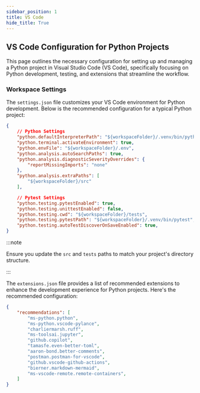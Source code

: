 ```yaml
---
sidebar_position: 1
title: VS Code
hide_title: True
---
```


## VS Code Configuration for Python Projects

This page outlines the necessary configuration for setting up and managing a Python project in Visual Studio 
Code (VS Code), specifically focusing on Python development, testing, and extensions that streamline the 
workflow.

### Workspace Settings

The `settings.json` file customizes your VS Code environment for Python development. Below is the recommended 
configuration for a typical Python project:

```json
{
    // Python Settings
    "python.defaultInterpreterPath": "${workspaceFolder}/.venv/bin/python",
    "python.terminal.activateEnvironment": true,
    "python.envFile": "${workspaceFolder}/.env",
    "python.analysis.autoSearchPaths": true,
    "python.analysis.diagnosticSeverityOverrides": {
        "reportMissingImports": "none"
    },
    "python.analysis.extraPaths": [
        "${workspaceFolder}/src"
    ],

    // Pytest Settings
    "python.testing.pytestEnabled": true,
    "python.testing.unittestEnabled": false,
    "python.testing.cwd": "${workspaceFolder}/tests",
    "python.testing.pytestPath": "${workspaceFolder}/.venv/bin/pytest",
    "python.testing.autoTestDiscoverOnSaveEnabled": true,
}
```

:::note

Ensure you update the `src` and `tests` paths to match your project's directory structure.

:::

The `extensions.json` file provides a list of recommended extensions to enhance the development experience for
Python projects. Here's the recommended configuration:

```json
{
    "recommendations": [
        "ms-python.python",
        "ms-python.vscode-pylance",
        "charliermarsh.ruff",
        "ms-toolsai.jupyter",
        "github.copilot",
        "tamasfe.even-better-toml",
        "aaron-bond.better-comments",
        "postman.postman-for-vscode",
        "github.vscode-github-actions",
        "bierner.markdown-mermaid",
        "ms-vscode-remote.remote-containers",
    ]
}
```
